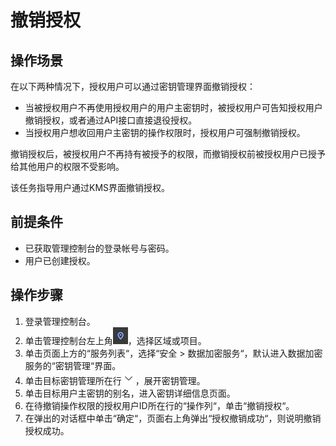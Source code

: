 # 撤销授权<a name="dew_01_0098"></a>

## 操作场景<a name="s6c7208b982a34543af4846a2fb368106"></a>

在以下两种情况下，授权用户可以通过密钥管理界面撤销授权：

-   当被授权用户不再使用授权用户的用户主密钥时，被授权用户可告知授权用户撤销授权，或者通过API接口直接退役授权。
-   当授权用户想收回用户主密钥的操作权限时，授权用户可强制撤销授权。

撤销授权后，被授权用户不再持有被授予的权限，而撤销授权前被授权用户已授予给其他用户的权限不受影响。

该任务指导用户通过KMS界面撤销授权。

## 前提条件<a name="sbd5737a535764a35aae4e93549e26106"></a>

-   已获取管理控制台的登录帐号与密码。
-   用户已创建授权。

## 操作步骤<a name="s4433344876b448e88f99d65e76f0cb65"></a>

1.  登录管理控制台。
2.  单击管理控制台左上角![](figures/zh-cn_image_0112947532.jpg)，选择区域或项目。
3.  单击页面上方的“服务列表“，选择“安全  \>  数据加密服务“，默认进入数据加密服务的“密钥管理“界面。
4.  单击目标密钥管理所在行![](figures/zh-cn_image_0113485400.png)，展开密钥管理。
5.  单击目标用户主密钥的别名，进入密钥详细信息页面。
6.  在待撤销操作权限的授权用户ID所在行的“操作列“，单击“撤销授权“。
7.  在弹出的对话框中单击“确定“，页面右上角弹出“授权撤销成功“，则说明撤销授权成功。

